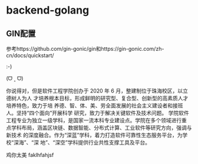 # backend-golang

## GIN配置
参考https://github.com/gin-gonic/gin和https://gin-gonic.com/zh-cn/docs/quickstart/


:-)

(ᗜ ˰ ᗜ)

你说得对，但是软件工程学院创办于 2020 年 6 月，整建制位于珠海校区，以立德树人为人
才培养根本目标，形成鲜明的研究型、复合型、创新型的高素质人才培养特色，致力于培
养德、智、体、美、劳全面发展的社会主义建设者和接班人。坚持“四个面向”开展科学
研究，致力于解决关键软件及技术问题。
学院软件工程专业为独立一级学科，是国家一流本科专业建设点。学院在多个领域进行重
点学科布局，涵盖区块链、数据智能、分布式计算、工业软件等研究方向，强调与新技术
的深度融合。作为“深蓝”学科，着力打造软件可靠性生态服务平台，为学校“深海”、“深
地”、“深空”学科提供行业共性支撑工具及平台。

鸡你太美
faklhfahjsf

